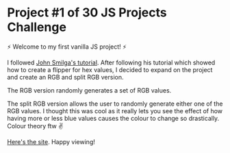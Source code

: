 # Project #1 of 30 JS Projects Challenge

:zap: Welcome to my first vanilla JS project! :zap:

I followed [John Smilga's tutorial](https://www.youtube.com/watch?v=3PHXvlpOkf4&t=421s). After following his tutorial which showed how to create a flipper for hex values, I decided to expand on the project and create an RGB and split RGB version.

The RGB version randomly generates a set of RGB values.

The split RGB version allows the user to randomly generate either one of the RGB values. I thought this was cool as it really lets you see the effect of how having more or less blue values causes the colour to change so drastically. Colour theory ftw :v:

[Here's the site](https://colour-flip.netlify.app). Happy viewing!